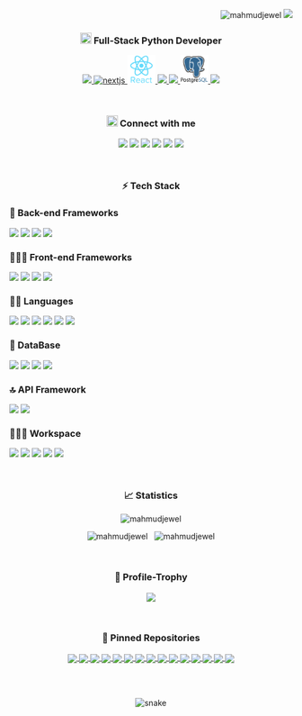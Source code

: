 <!-- ========================== Profile views ===================== -->
<!-- <p> -->
<p align="right"> 
  <!-- <img src="https://komarev.com/ghpvc/?username=mahmudjewel&label=Profile%20views&color=0e75b6&style=flat" alt="mahmudjewel" /> -->
  <img src="https://views.whatilearened.today/views/github/mahmudjewel/views.svg" alt="mahmudjewel" />
  <a href="https://www.linux.org"><img src="https://img.shields.io/badge/Os-Linux-cc66ff"/></a>
</p>

<!-- ============================ Title ======================== -->
<h3 align="center"> <img src="/static/python.gif" width="20px" height="20px"> Full-Stack Python Developer</h3>
<!-- =========================== summary stacks  ========================== -->
<p align="center">
  <a href= "https://www.djangoproject.com" target="_blank" {:target="_blank" rel="noopener"}>
    <img src="https://img.icons8.com/color/65/null/django.png"/>
  </a>
  <!-- <a href= "https://nextjs.org" target="_blank">
    <img src="https://img.icons8.com/color/50/null/nextjs.png"/>
  </a> -->
  <a href="https://nextjs.org" target="_blank" rel="noreferrer"> 
    <img src="https://www.rlogical.com/wp-content/uploads/2021/08/Rlogical-Blog-Images-thumbnail-1.png" alt="nextjs" width="50" height="50"/> 
  </a>
  <!-- <a href= "https://reactjs.org" target="_blank">
    <img src="https://img.icons8.com/officel/50/null/react.png"/>
  </a> -->
  <a href="https://reactjs.org/" target="_blank" rel="noreferrer"> 
    <img src="https://raw.githubusercontent.com/devicons/devicon/master/icons/react/react-original-wordmark.svg" alt="react" width="50" height="50"/> 
  </a>
  <a href= "https://graphql.org" target="_blank">
    <img src="https://img.icons8.com/color/50/null/graphql.png"/>
  </a>
  <a href= "https://restfulapi.net" target="_blank">
    <img src="https://img.icons8.com/nolan/50/api-settings.png"/>
  </a>
  <!-- <a href= "https://www.postgresql.org" target="_blank">
    <img src="https://img.icons8.com/color/48/null/postgreesql.png"/>
  </a> -->
  <a href="https://www.postgresql.org" target="_blank" rel="noreferrer"> 
    <img src="https://raw.githubusercontent.com/devicons/devicon/master/icons/postgresql/postgresql-original-wordmark.svg" alt="postgresql" width="50" height="50"/> 
</a>
  <a href= "#" target="_blank">
    <img src="https://img.icons8.com/color/50/null/linux--v1.png"/>
  </a>
</p>
<br/>

<!-- ===================== social link ======================== -->
<h3 align="center"> <img src="/static/wave.gif" width="20px" height="20px"> Connect with me</h3>   
<p align="center">
  <a href= "https://www.linkedin.com/in/mahmudjewel"><img src="https://img.icons8.com/doodle/48/null/linkedin-circled.png"/></a>
  <a href= "https://www.hackerrank.com/DJ_cse"><img src="https://img.icons8.com/external-tal-revivo-color-tal-revivo/48/000000/external-hackerrank-is-a-technology-company-that-focuses-on-competitive-programming-logo-color-tal-revivo.png"/></a>
  <a href= "https://mahmud.vercel.app"><img src="https://img.icons8.com/doodle/48/null/domain.png"/></a>
  <a href= "https://www.youtube.com/channel/UCJCdq7lWqB7M5b16UatoTEw"><img src="https://img.icons8.com/doodle/48/000000/youtube-play--v1.png"/></a>
  <a href= "https://www.facebook.com/Bullet007.0"><img src="https://img.icons8.com/doodle/48/null/facebook-new.png"/></a>
  <a href= "https://www.instagram.com/ek_villain.007"><img src="https://img.icons8.com/doodle/48/000000/instagram-new.png"/></a>
</p>
<br/>

<!-- ========================= Language and tools ===================== -->
<h3 align="center">⚡ Tech Stack</h3>
<h3> 🧩 Back-end Frameworks</h3>
<p>
  <img src="https://img.shields.io/badge/dj-Django-blue"/>
  <img src="https://img.shields.io/badge/api-Django%20Rest%20Framework-blueviolet"/>
  <img src="https://img.shields.io/badge/Gql-GraphQL-ff69b4"/>
  <img src="https://img.shields.io/badge/api-Rest%20API-yellowgreen"/>
</p>

<h3> 🧑🏻‍💻 Front-end Frameworks</h3>
<p>
  <img src="https://img.shields.io/badge/Nxt-Next.js-47e"/>
  <img src="https://img.shields.io/badge/React-React.js-informational"/>
  <img src="https://img.shields.io/badge/B-BootStrap-critical"/>
  <img src="https://img.shields.io/badge/tcss-Tailwind%20CSS-blue"/>
</p>

<h3> ✍🏻 Languages</h3> 
<p>
  <img src="https://img.shields.io/badge/Python-008000?style=for-the-badge&logo=python&logoColor=000"/>
  <img src="https://img.shields.io/badge/JavaScript-323330?style=for-the-badge&logo=javascript&logoColor=F7DF1E"/>
  <img src="https://img.shields.io/badge/HTML5-E34F26?style=for-the-badge&logo=html5&logoColor=white"/>
  <img src="https://img.shields.io/badge/CSS3-1572B6?style=for-the-badge&logo=css3&logoColor=white"/>
  <img src="https://img.shields.io/badge/C-00599C?style=for-the-badge&logo=c&logoColor=white"/>
  <img src="https://img.shields.io/badge/C%2B%2B-00599C?style=for-the-badge&logo=c%2B%2B&logoColor=white"/>
</p>

<h3> 🚀 DataBase</h3>
<p>
  <img src="https://img.shields.io/badge/sql-Raw%20SQL-blue"/>
  <img src="https://img.shields.io/badge/psql-PostgreSQL-blueviolet"/>
  <img src="https://img.shields.io/badge/msql-MySQL-orange"/> 
  <img src="https://img.shields.io/badge/db-SQLite-green"/>
</p>

<h3> 🔝 API Framework</h3>
<p>
  <img src="https://img.shields.io/badge/GqL-GraphQL-ff69b4"/>
  <img src="https://img.shields.io/badge/api-Rest API-blueviolet"/>
</p>

<!-- <h3> ✍🏻 Tools & Platform</h3>
<p>
  <img src=""/>
  <img src=""/>
  <img src=""/>
  <img src=""/>
  <img src=""/>
</p> -->

<h3> 🧑🏻‍💻 Workspace</h3> 
<p>
  <img src="https://img.shields.io/badge/Linux-Linux-green"/>
  <img src="https://img.shields.io/badge/arch-Manjaro-brightgreen"/>
  <img src="https://img.shields.io/badge/deb-Ubuntu-informational"/>
  <img src="https://img.shields.io/badge/deb-Kali-critical"/>
  <img src="https://img.shields.io/badge/win-Windows-lightgrey"/>
</p>
<br/>

<!-- ========================= Statistics ============================== -->
<h3 align="center"> 📈 Statistics</h3>
<p align="center">
  <img src="https://github-readme-stats.vercel.app/api/top-langs?username=mahmudjewel&show_icons=true&locale=en&layout=demo" alt="mahmudjewel" />
</p>
<p align="center">
  <img src="https://github-readme-stats.vercel.app/api?username=mahmudjewel&show_icons=true&locale=en" alt="mahmudjewel" /> &nbsp;
  <img src="https://github-readme-streak-stats.herokuapp.com/?user=mahmudjewel&" alt="mahmudjewel" />
</p>
<br/>

<!-- ==========================  trophy ============================ -->
<h3 align="center"> 🚀 Profile-Trophy</h3>
<p align="center">
  <img align="center" src="https://github-profile-trophy.vercel.app/?username=mahmudjewel" />
</p>
<br/>

<!-- ======================= Pinned Repo ========================== -->
<h3 align="center"> 📕 Pinned Repositories</h3>
<p align="center">
  <a href="https://github.com/MahmudJewel/Django-E_commerce">
    <img align="center" src="https://github-readme-stats.vercel.app/api/pin/?username=mahmudjewel&repo=Django-E_commerce&hide_border=true&theme=radical" />
  </a>
  <a href="https://github.com/MahmudJewel/Django-Blog--techvillain-">
    <img align="center" src="https://github-readme-stats.vercel.app/api/pin/?username=mahmudjewel&repo=Django-Blog--techvillain-&hide_border=true&theme=radical" />
  </a>
  <a href="https://github.com/MahmudJewel/Django-URL_shortener">
    <img align="center" src="https://github-readme-stats.vercel.app/api/pin/?username=mahmudjewel&repo=Django-URL_shortener&hide_border=true&theme=radical" />
  </a>

  <a href="https://github.com/MahmudJewel/DRF-Product-Recommendation-System">
    <img align="center" src="https://github-readme-stats.vercel.app/api/pin/?username=mahmudjewel&repo=DRF-Product-Recommendation-System&hide_border=true&theme=radical" />
  </a>
  <a href="https://github.com/MahmudJewel/API-ecommerce_for_mktech">
    <img align="center" src="https://github-readme-stats.vercel.app/api/pin/?username=mahmudjewel&repo=API-ecommerce_for_mktech&hide_border=true&theme=radical" />
  </a>
  <a href="https://github.com/MahmudJewel/full-stack-Auction-app">
    <img align="center" src="https://github-readme-stats.vercel.app/api/pin/?username=mahmudjewel&repo=full-stack-Auction-app&hide_border=true&theme=radical" />
  </a>
  <a href="https://github.com/MahmudJewel/BlogWithLikeComment-DRF_Reactjs">
    <img align="center" src="https://github-readme-stats.vercel.app/api/pin/?username=mahmudjewel&repo=BlogWithLikeComment-DRF_Reactjs&hide_border=true&theme=radical" />
  </a>
  <a href="https://github.com/MahmudJewel/React-Movies_Portal">
    <img align="center" src="https://github-readme-stats.vercel.app/api/pin/?username=mahmudjewel&repo=React-Movies_Portal&hide_border=true&theme=radical" />
  </a>
  <a href="https://github.com/MahmudJewel/Django-exam_portal">
    <img align="center" src="https://github-readme-stats.vercel.app/api/pin/?username=mahmudjewel&repo=Django-exam_portal&hide_border=true&theme=radical" />
  </a>
  <a href="https://github.com/MahmudJewel/Django_portfolio">
    <img align="center" src="https://github-readme-stats.vercel.app/api/pin/?username=mahmudjewel&repo=Django_portfolio&hide_border=true&theme=radical" />
  </a>

  <a href="https://github.com/MahmudJewel/Django-Elastic_Search-2">
    <img align="center" src="https://github-readme-stats.vercel.app/api/pin/?username=mahmudjewel&repo=Django-Elastic_Search-2&hide_border=true&theme=radical" />
  </a>
  <a href="https://github.com/MahmudJewel/Django-Payments_for_SSLCommerz">
    <img align="center" src="https://github-readme-stats.vercel.app/api/pin/?username=mahmudjewel&repo=Django-Payments_for_SSLCommerz&hide_border=true&theme=radical" />
  </a>
  <a href="https://github.com/MahmudJewel/Django-Search_History">
    <img align="center" src="https://github-readme-stats.vercel.app/api/pin/?username=mahmudjewel&repo=Django-Search_History&hide_border=true&theme=radical" />
  </a>
  <a href="https://github.com/MahmudJewel/Pharmacy-Store-Management-System">
    <img align="center" src="https://github-readme-stats.vercel.app/api/pin/?username=mahmudjewel&repo=Pharmacy-Store-Management-System&hide_border=true&theme=radical" />
  </a>
  <a href="https://github.com/MahmudJewel/File-transferring-app">
    <img align="center" src="https://github-readme-stats.vercel.app/api/pin/?username=mahmudjewel&repo=File-transferring-app&hide_border=true&theme=radical" />
  </a>
</p>
<!-- https://github-readme-stats.vercel.app/api/top-langs/?username=mahmudjewel&layout=demo -->

<br/><br/>

<!-- =========================  snake ========================== -->
<p align="center">
   <img src="https://github.com/MahmudJewel/MahmudJewel/blob/main/static/github-contribution-grid-snake.svg" alt="snake">
</p>
